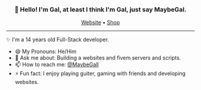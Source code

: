 
<h3 align="center">👋 Hello! I'm Gal, at least I think I'm Gal, just say MaybeGal.</h3>
<p align="center">
  <a href="https://maybegal.netlify.app/">Website</a> •
  <a href="https://galsohp.netlify.app/">Shop</a>
</p>

---
✨ I'm a 14 years old Full-Stack developer. 

- 😄 My Pronouns: He/Him 
- 💬 Ask me about: Building a websites and fivem servers and scripts.
- 📫 How to reach me: [@MaybeGall](https://twitter.com/MaybeGall)
- ⚡ Fun fact: I enjoy playing guiter, gaming with friends and developing websites.
